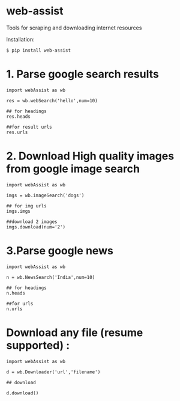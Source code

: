 # web-assist
Tools for scraping and downloading internet resources 


Installation:
```
$ pip install web-assist 
```


# 1. Parse google search results

```
import webAssist as wb

res = wb.webSearch('hello',num=10)

## for headings
res.heads

##for result urls
res.urls
```

# 2. Download High quality images from google image search

```
import webAssist as wb

imgs = wb.imageSearch('dogs')

## for img urls
imgs.imgs

##download 2 images 
imgs.download(num='2')

```

# 3.Parse google news 

```
import webAssist as wb

n = wb.NewsSearch('India',num=10)

## for headings
n.heads

##for urls
n.urls

```

# Download any file (resume supported) :

```
import webAssist as wb

d = wb.Downloader('url','filename')

## download

d.download()

```

